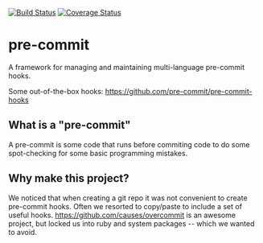[![Build Status](https://travis-ci.org/pre-commit/pre-commit.svg?branch=master)](https://travis-ci.org/pre-commit/pre-commit)
[![Coverage Status](https://img.shields.io/coveralls/pre-commit/pre-commit.svg?branch=master)](https://coveralls.io/r/pre-commit/pre-commit)

pre-commit
==========

A framework for managing and maintaining multi-language pre-commit hooks.

Some out-of-the-box hooks: https://github.com/pre-commit/pre-commit-hooks


## What is a "pre-commit"

A pre-commit is some code that runs before commiting code to do some spot-checking for some basic programming mistakes.

## Why make this project?

We noticed that when creating a git repo it was not convenient to create pre-commit hooks.  Often we resorted to copy/paste to include a set of useful hooks. https://github.com/causes/overcommit is an awesome project, but locked us into ruby and system packages -- which we wanted to avoid.
